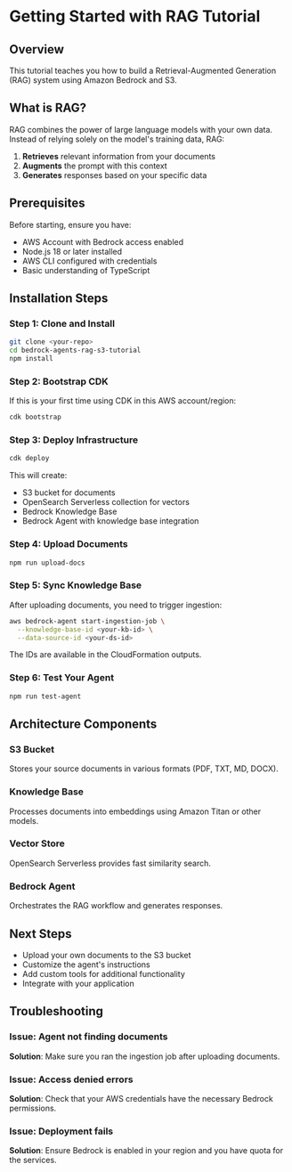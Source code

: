 # Getting Started with RAG Tutorial

## Overview

This tutorial teaches you how to build a Retrieval-Augmented Generation (RAG) system using Amazon Bedrock and S3.

## What is RAG?

RAG combines the power of large language models with your own data. Instead of relying solely on the model's training data, RAG:

1. **Retrieves** relevant information from your documents
2. **Augments** the prompt with this context
3. **Generates** responses based on your specific data

## Prerequisites

Before starting, ensure you have:

- AWS Account with Bedrock access enabled
- Node.js 18 or later installed
- AWS CLI configured with credentials
- Basic understanding of TypeScript

## Installation Steps

### Step 1: Clone and Install

```bash
git clone <your-repo>
cd bedrock-agents-rag-s3-tutorial
npm install
```

### Step 2: Bootstrap CDK

If this is your first time using CDK in this AWS account/region:

```bash
cdk bootstrap
```

### Step 3: Deploy Infrastructure

```bash
cdk deploy
```

This will create:
- S3 bucket for documents
- OpenSearch Serverless collection for vectors
- Bedrock Knowledge Base
- Bedrock Agent with knowledge base integration

### Step 4: Upload Documents

```bash
npm run upload-docs
```

### Step 5: Sync Knowledge Base

After uploading documents, you need to trigger ingestion:

```bash
aws bedrock-agent start-ingestion-job \
  --knowledge-base-id <your-kb-id> \
  --data-source-id <your-ds-id>
```

The IDs are available in the CloudFormation outputs.

### Step 6: Test Your Agent

```bash
npm run test-agent
```

## Architecture Components

### S3 Bucket
Stores your source documents in various formats (PDF, TXT, MD, DOCX).

### Knowledge Base
Processes documents into embeddings using Amazon Titan or other models.

### Vector Store
OpenSearch Serverless provides fast similarity search.

### Bedrock Agent
Orchestrates the RAG workflow and generates responses.

## Next Steps

- Upload your own documents to the S3 bucket
- Customize the agent's instructions
- Add custom tools for additional functionality
- Integrate with your application

## Troubleshooting

### Issue: Agent not finding documents

**Solution**: Make sure you ran the ingestion job after uploading documents.

### Issue: Access denied errors

**Solution**: Check that your AWS credentials have the necessary Bedrock permissions.

### Issue: Deployment fails

**Solution**: Ensure Bedrock is enabled in your region and you have quota for the services.
